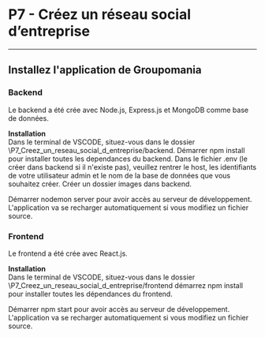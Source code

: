 # P7 - Créez un réseau social d’entreprise

--------------

## Installez l'application de Groupomania

### Backend

Le backend a été crée avec Node.js, Express.js et MongoDB comme base de données.

__Installation__  
Dans le terminal de VSCODE, situez-vous dans le dossier \P7_Creez_un_reseau_social_d_entreprise/backend.
Démarrer npm install pour installer toutes les dependances du backend.
Dans le fichier .env (le créer dans backend si il n'existe pas), veuillez rentrer le host, les identifiants de votre utilisateur admin et le nom de la base de données que vous souhaitez créer.
Créer un dossier images dans backend.
  
Démarrer nodemon server pour avoir accès au serveur de développement. L'application va se recharger automatiquement si vous modifiez un fichier source.

### Frontend

Le frontend a été crée avec React.js.

__Installation__  
Dans le terminal de VSCODE, situez-vous dans le dossier  \P7_Creez_un_reseau_social_d_entreprise/frontend démarrez npm install pour installer toutes les dépendances du frontend.

Démarrer npm start pour avoir accès au serveur de développement. L'application va se recharger automatiquement si vous modifiez un fichier source.

